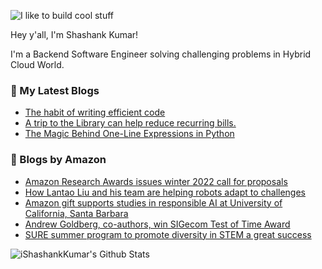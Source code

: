 ![I like to build cool stuff](https://res.cloudinary.com/dt8g3rhcy/image/upload/v1595929574/i_like_to_build_cool_shit._1_nzbwjh.png)

Hey y'all, I'm Shashank Kumar! 

I'm a Backend Software Engineer solving challenging problems in Hybrid Cloud World.

### 📕 My Latest Blogs
<!-- BLOG-POST-LIST:START -->
- [The habit of writing efficient code](https://medium.com/@ishashankkumar/the-habit-of-writing-efficient-code-153b05f04269?source=rss-d24dda280d5f------2)
- [A trip to the Library can help reduce recurring bills.](https://medium.com/swlh/a-trip-to-the-library-can-help-reduce-recurring-bills-23bca495cdf5?source=rss-d24dda280d5f------2)
- [The Magic Behind One-Line Expressions in Python](https://medium.com/swlh/the-magic-behind-one-line-expressions-in-python-816c10180c5c?source=rss-d24dda280d5f------2)
<!-- BLOG-POST-LIST:END -->

### 📕 Blogs by Amazon
<!-- AMAZON-BLOG-POST-LIST:START -->
- [Amazon Research Awards issues winter 2022 call for proposals](https://www.amazon.science/research-awards/program-updates/amazon-research-awards-issues-winter-2022-call-for-proposals)
- [How Lantao Liu and his team are helping robots adapt to challenges](https://www.amazon.science/research-awards/success-stories/how-lantao-liu-and-his-team-are-helping-robots-adapt-to-challenges)
- [Amazon gift supports studies in responsible AI at University of California, Santa Barbara](https://www.amazon.science/academic-engagements/amazon-gift-supports-studies-in-responsible-ai-at-university-of-california-santa-barbara)
- [Andrew Goldberg, co-authors, win SIGecom Test of Time Award](https://www.amazon.science/latest-news/andrew-goldberg-co-authors-win-sigecom-test-of-time-award)
- [SURE summer program to promote diversity in STEM a great success](https://www.amazon.science/academic-engagements/sure-summer-program-to-promote-diversity-in-stem-a-great-success)
<!-- AMAZON-BLOG-POST-LIST:END -->



<img align="center" alt="iShashankKumar's Github Stats" src="https://github-readme-stats.vercel.app/api?username=ishashankkumar&show_icons=true&hide_border=true" />
